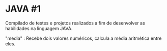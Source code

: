 # JAVA #1
Compilado de testes e projetos realizados a fim de desenvolver as habilidades na linguagem JAVA.

"media" :
Recebe dois valores numéricos, calcula a média aritmética entre eles.
